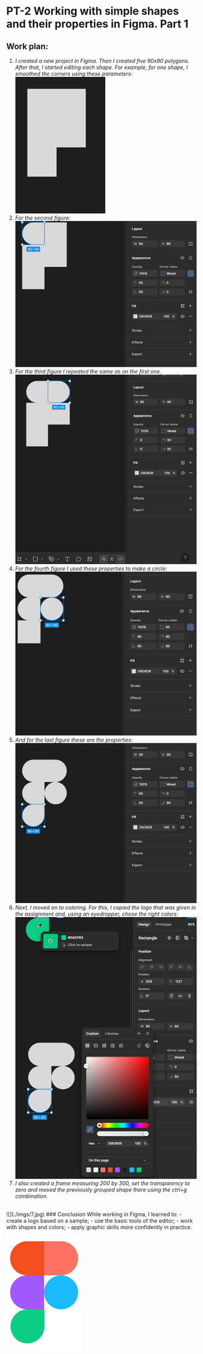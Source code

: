 # PT-2 Working with simple shapes and their properties in Figma. Part 1 
## Work plan:
1) *I created a new project in Figma.
 Then I created five 90x90 polygons.
 After that, I started editing each shape. For example, for one shape, I smoothed the corners using these parameters:* 
 ![](./imgs/1.jpg)
 2) *For the second figure:*
 ![](./imgs/2.jpg)
3) *For the third figure I repeated the same as on the first one.*
![](./imgs/3.jpg)
 4) *For the fourth figure I used these properties to make a circle:*
 ![](./imgs/4.jpg)
5)  *And for the last figure these are the properties:*
![](./imgs/5.jpg)
6)  *Next, I moved on to coloring. For this, I copied the logo that was given in the assignment and, using an eyedropper, chose the right colors:*
![](./imgs/6.jpg)
8)  *I also created a frame measuring 200 by 300, set the transparency to zero and moved the previously grouped shape there using the ctrl+g combination.*
<br>
![](./imgs/7.jpg)
 ### Conclusion
While working in Figma, I learned to:
-   create a logo based on a sample;
-   use the basic tools of the editor;
-   work with shapes and colors;
-   apply graphic skills more confidently in practice.

![](./imgs/dz2.png)

